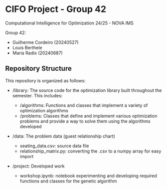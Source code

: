 # CIFO Project - Group 42
Computational Intelligence for Optimization 24/25 - NOVA IMS

Group 42:
- Guilherme Cordeiro (20240527)
- Louis Berthele
- Maria Radix (20240687)

## Repository Structure
This repository is organized as follows:

- /library: The source code for the optimization library built throughout the semester. This includes:
   - /algorithms: Functions and classes that implement a variety of optimization algorithms
   - /problems: Classes that define and implement various optimization problems and provide a way to solve them using the algorithms developed

- /data: The problem data (guest relationship chart)
   - seating_data.csv: source data file
   - relationship_matrix.py: converting the .csv to a numpy array for easy import
- /project: Developed work
   - workshop.ipynb: notebook experimenting and developing required functions and classes for the genetic algorithm
